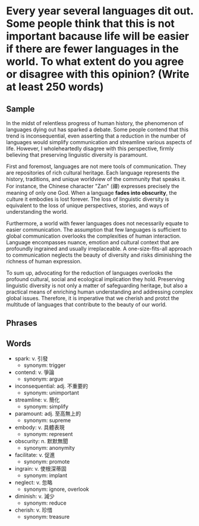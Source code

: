 # Every year several languages dit out. Some people think that this is not important bacause life will be easier if there are fewer languages in the world. To what extent do you agree or disagree with this opinion? (Write at least 250 words)

## Sample

In the midst of relentless progress of human history, the phenomenon of languages dying out has sparked a debate. Some people contend that this trend is inconsequential, even asserting that a reduction in the number of languages would simplify communication and streamline various aspects of life. However, I wholeheartedly disagree with this perspective, firmly believing that preserving linguistic diversity is paramount.

First and foremost, languages are not mere tools of communication. They are repositories of rich cultural heritage. Each language represents the history, traditions, and unique worldview of the community that speaks it. For instance, the Chinese character "Zan" (禪) expresses precisely the meaning of only one God. When a language **fades into obscurity**, the culture it embodies is lost forever. The loss of linguistic diversity is equivalent to the loss of unique perspectives, stories, and ways of understanding the world.

Furthermore, a world with fewer languages does not necessarily equate to easier communication. The assumption that few languages is sufficient to global communication overlooks the complexities of human interaction. Language encompasses nuance, emotion and cultural context that are profoundly ingrained and usually irreplaceable. A one-size-fits-all approach to communication neglects the beauty of diversity and risks diminishing the richness of human expression.

To sum up, advocating for the reduction of languages overlooks the profound cultural, social and ecological implication they hold. Preserving linguistic diversity is not only a matter of safeguarding heritage, but also a practical means of enriching human understanding and addressing complex global issues. Therefore, it is imperative that we cherish and protct the multitude of languages that contribute to the beauty of our world.

## Phrases

## Words

- spark: v. 引發
  - synonym: trigger
- contend: v. 爭論
  - synonym: argue
- inconsequential: adj. 不重要的
  - synonym: unimportant
- streamline: v. 簡化
  - synonym: simplify
- paramount: adj. 至高無上的
  - synonym: supreme
- embody: v. 具體表現
  - synonym: represent
- obscurity: n. 默默無聞
  - synonym: anonymity
- facilitate: v. 促進
  - synonym: promote
- ingrain: v. 使根深蒂固
  - synonym: implant
- neglect: v. 忽略
  - synonym: ignore, overlook
- diminish: v. 減少
  - synonym: reduce
- cherish: v. 珍惜
  - synonym: treasure